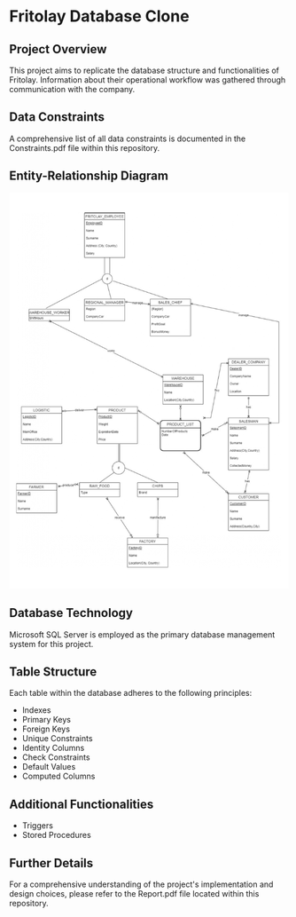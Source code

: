 # Fritolay Database Clone

## Project Overview

This project aims to replicate the database structure and functionalities of Fritolay. Information about their operational workflow was gathered through communication with the company.

## Data Constraints

A comprehensive list of all data constraints is documented in the Constraints.pdf file within this repository.

## Entity-Relationship Diagram

![](https://github.com/serkannkoc/Fritolay-Database-Clone/blob/main/er-diagram.jpg)

## Database Technology

Microsoft SQL Server is employed as the primary database management system for this project.

## Table Structure

Each table within the database adheres to the following principles:

- Indexes
- Primary Keys
- Foreign Keys
- Unique Constraints
- Identity Columns
- Check Constraints
- Default Values
- Computed Columns

## Additional Functionalities

- Triggers
- Stored Procedures

## Further Details

For a comprehensive understanding of the project's implementation and design choices, please refer to the Report.pdf file located within this repository.
